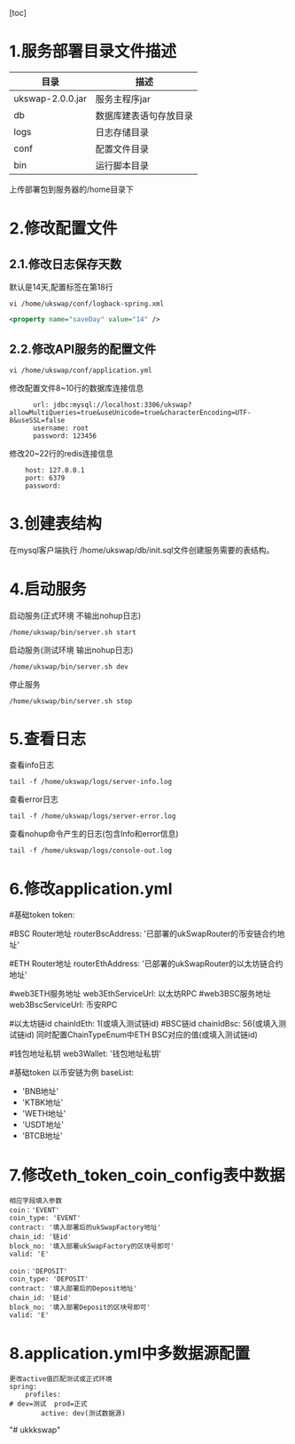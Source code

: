 [toc]
# 1.服务部署目录文件描述

| 目录               | 描述        |
|------------------| --------- |
| ukswap-2.0.0.jar | 服务主程序jar  |
| db               | 数据库建表语句存放目录    |
| logs             | 日志存储目录    |
| conf             | 配置文件目录    |
| bin              | 运行脚本目录    |

上传部署包到服务器的/home目录下

# 2.修改配置文件
## 2.1.修改日志保存天数
默认是14天,配置标签在第18行

    vi /home/ukswap/conf/logback-spring.xml

```xml
<property name="saveDay" value="14" />
```

## 2.2.修改API服务的配置文件

    vi /home/ukswap/conf/application.yml


修改配置文件8~10行的数据库连接信息
```
      url: jdbc:mysql://localhost:3306/ukswap?allowMultiQueries=true&useUnicode=true&characterEncoding=UTF-8&useSSL=false
      username: root
      password: 123456
```

修改20~22行的redis连接信息
```
    host: 127.0.0.1
    port: 6379
    password:
```
# 3.创建表结构
在mysql客户端执行 /home/ukswap/db/init.sql文件创建服务需要的表结构。

# 4.启动服务

启动服务(正式环境 不输出nohup日志)

    /home/ukswap/bin/server.sh start

启动服务(测试环境 输出nohup日志)

    /home/ukswap/bin/server.sh dev

停止服务

    /home/ukswap/bin/server.sh stop

# 5.查看日志

查看info日志

    tail -f /home/ukswap/logs/server-info.log

查看error日志

    tail -f /home/ukswap/logs/server-error.log

查看nohup命令产生的日志(包含Info和error信息)

    tail -f /home/ukswap/logs/console-out.log  

# 6.修改application.yml

#基础token
token:

#BSC Router地址
routerBscAddress: '已部署的ukSwapRouter的币安链合约地址'

#ETH Router地址
routerEthAddress: '已部署的ukSwapRouter的以太坊链合约地址'

#web3ETH服务地址
web3EthServiceUrl: 以太坊RPC
#web3BSC服务地址
web3BscServiceUrl: 币安RPC

#以太坊链id
chainIdEth: 1(或填入测试链id)
#BSC链id
chainIdBsc: 56(或填入测试链id)
同时配置ChainTypeEnum中ETH BSC对应的值(或填入测试链id)

#钱包地址私钥
web3Wallet: '钱包地址私钥'

#基础token 以币安链为例
baseList:
- 'BNB地址'
- 'KTBK地址'
- 'WETH地址'
- 'USDT地址'
- 'BTCB地址'

# 7.修改eth_token_coin_config表中数据
    相应字段填入参数
    coin：'EVENT'
    coin_type: 'EVENT'
    contract: '填入部署后的ukSwapFactory地址'
    chain_id: '链id'
    block_no: '填入部署ukSwapFactory的区块号即可'
    valid: 'E'

    coin：'DEPOSIT'
    coin_type: 'DEPOSIT'
    contract: '填入部署后的Deposit地址'
    chain_id: '链id'
    block_no: '填入部署Deposit的区块号即可'
    valid: 'E'
# 8.application.yml中多数据源配置
    更改active值匹配测试或正式环境
    spring:
        profiles:
    # dev=测试  prod=正式
            active: dev(测试数据源)
"# ukkkswap" 
